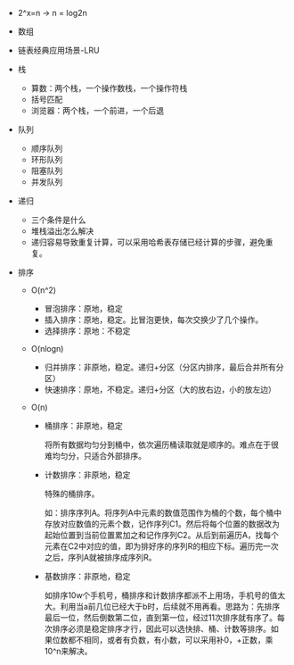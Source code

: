 - 2^x=n  -> n = log2n
- 数组
- 链表经典应用场景-LRU
- 栈
  - 算数：两个栈，一个操作数栈，一个操作符栈
  - 括号匹配
  - 浏览器：两个栈，一个前进，一个后退
- 队列
  - 顺序队列
  - 环形队列
  - 阻塞队列
  - 并发队列
- 递归
  - 三个条件是什么
  - 堆栈溢出怎么解决
  - 递归容易导致重复计算，可以采用哈希表存储已经计算的步骤，避免重复。

- 排序

  - O(n^2)

    - 冒泡排序：原地，稳定
    - 插入排序：原地，稳定。比冒泡更快，每次交换少了几个操作。
    - 选择排序：原地：不稳定

  - O(nlogn)

    - 归并排序：非原地，稳定。递归+分区（分区内排序，最后合并所有分区）
    - 快速排序：原地，不稳定。递归+分区（大的放右边，小的放左边）

  - O(n)

    - 桶排序：非原地，稳定

      将所有数据均匀分到桶中，依次遍历桶读取就是顺序的。难点在于很难均匀分，只适合外部排序。

    - 计数排序：非原地，稳定

      特殊的桶排序。

      如：排序序列A。将序列A中元素的数值范围作为桶的个数，每个桶中存放对应数值的元素个数，记作序列C1。然后将每个位置的数据改为起始位置到当前位置累加之和记作序列C2。从后到前遍历A，找每个元素在C2中对应的值，即为排好序的序列R的相应下标。遍历完一次之后，序列A就被排序成序列R。

    - 基数排序：非原地，稳定

      如排序10w个手机号，桶排序和计数排序都派不上用场，手机号的值太大。利用当a前几位已经大于b时，后续就不用再看。思路为：先排序最后一位，然后倒数第二位，直到第一位，经过11次排序就有序了。每次排序必须是稳定排序才行，因此可以选快排、桶、计数等排序。如果位数都不相同，或者有负数，有小数，可以采用补0，+正数，乘10^n来解决。	